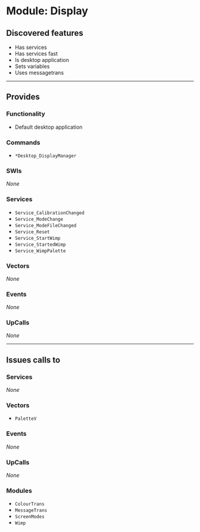 # Module: Display

## Discovered features


* Has services
* Has services fast
* Is desktop application
* Sets variables
* Uses messagetrans

---

## Provides

### Functionality


* Default desktop application

### Commands


* `*Desktop_DisplayManager`


### SWIs


*None*


### Services


* `Service_CalibrationChanged`
* `Service_ModeChange`
* `Service_ModeFileChanged`
* `Service_Reset`
* `Service_StartWimp`
* `Service_StartedWimp`
* `Service_WimpPalette`


### Vectors


*None*


### Events


*None*


### UpCalls


*None*


---

## Issues calls to

### Services


*None*


### Vectors


* `PaletteV`


### Events


*None*


### UpCalls


*None*


### Modules


* `ColourTrans`
* `MessageTrans`
* `ScreenModes`
* `Wimp`


